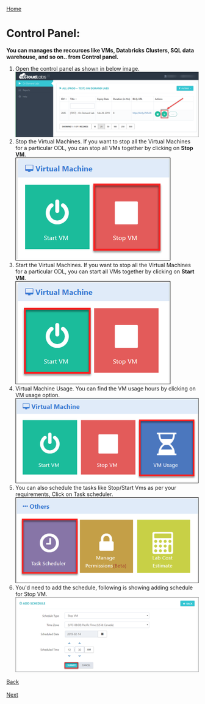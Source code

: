[Home](./../README.md)

# Control Panel:

**You can manages the recources like VMs, Databricks Clusters, SQL data warehouse, and so on.. from Control panel.**
1. Open the control panel as shown in below image. 
 ![](images/controlpanel.png)  
2. Stop the Virtual Machines.
   If you want to stop all the Virtual Machines for a particular ODL, you can stop all VMs together by clicking on **Stop VM**.  
  ![](images/stopvm1.png) 
3. Start the Virtual Machines.
If you want to stop all the Virtual Machines for a particular ODL, you can start all VMs together by clicking on **Start VM**.   
 ![](images/startvm.png)
4. Virtual Machine Usage.
You can find the VM usage hours by clicking on VM usage option.  
 ![](images/vmusage.png) 
5. You can also schedule the tasks like Stop/Start Vms as per your requirements, Click on Task scheduler.
  ![](images/tasksch.png)
6. You'd need to add the schedule, following is showing adding schedule for Stop VM.
![](images/taskadd.png)
 
[Back](./View_Users_Page_readme.md#view-users-page) &nbsp;&nbsp;&nbsp;&nbsp;&nbsp;&nbsp;&nbsp;&nbsp;&nbsp;&nbsp;&nbsp;&nbsp;&nbsp;&nbsp;&nbsp;&nbsp;&nbsp;&nbsp;&nbsp;&nbsp;&nbsp;&nbsp;&nbsp;&nbsp;&nbsp;&nbsp;&nbsp;&nbsp;&nbsp;&nbsp;&nbsp;&nbsp;&nbsp;&nbsp;&nbsp;&nbsp;&nbsp;&nbsp;&nbsp;&nbsp;&nbsp;&nbsp;&nbsp;&nbsp;&nbsp;&nbsp;&nbsp;&nbsp;&nbsp;&nbsp;&nbsp;&nbsp;&nbsp;&nbsp;&nbsp;&nbsp;&nbsp;&nbsp;&nbsp;&nbsp;&nbsp;&nbsp;&nbsp;&nbsp;&nbsp;&nbsp;&nbsp;&nbsp;&nbsp;&nbsp;&nbsp;&nbsp;&nbsp;&nbsp;&nbsp;&nbsp;&nbsp;&nbsp;&nbsp;&nbsp;&nbsp;&nbsp;&nbsp;&nbsp;&nbsp;&nbsp;&nbsp;&nbsp;&nbsp;&nbsp;&nbsp;&nbsp;&nbsp;&nbsp;&nbsp;&nbsp;&nbsp;&nbsp;&nbsp;&nbsp;&nbsp;&nbsp;&nbsp;&nbsp;&nbsp;&nbsp;&nbsp;&nbsp;&nbsp;&nbsp;&nbsp;&nbsp;&nbsp;&nbsp;&nbsp;&nbsp;&nbsp;&nbsp;&nbsp;&nbsp;&nbsp;&nbsp;&nbsp;&nbsp;&nbsp;&nbsp;&nbsp;[Next](./Support_Information_readme.md#support-information) 











